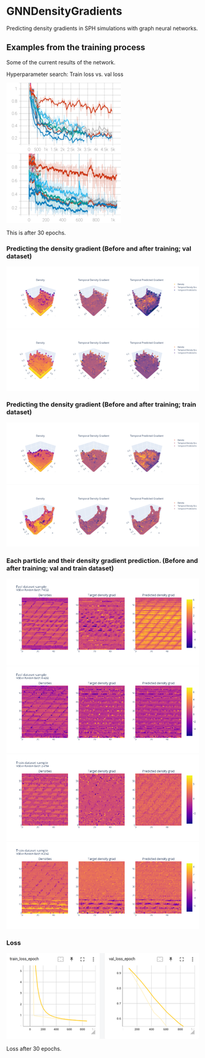 # GNNDensityGradients
Predicting density gradients in SPH simulations with graph neural networks.

## Examples from the training process
Some of the current results of the network.


Hyperparameter search: Train loss vs. val loss

<img src="utils/images/first_hparam_search_train_loss_step.svg" width="300" />
<img src="utils/images/first_hparam_search_val_loss_step.svg" width="300" />

This is after 30 epochs.

### Predicting the density gradient (Before and after training; val dataset)
![](utils/images/eval_start.png)
![](utils/images/eval_end.png)

### Predicting the density gradient (Before and after training; train dataset)
![](utils/images/train_start.png)
![](utils/images/train_end.png)

### Each particle and their density gradient prediction. (Before and after training; val and train dataset)
![](utils/images/eval_start_2d.png)
![](utils/images/eval_end_2d.png)
![](utils/images/train_start_2d.png)
![](utils/images/train_end_2d.png)

### Loss
![](utils/images/loss.png)

Loss after 30 epochs.
